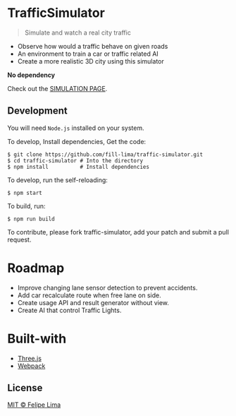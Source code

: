 # TrafficSimulator

> Simulate and watch a real city traffic

- Observe how would a traffic behave on given roads
- An environment to train a car or traffic related AI
- Create a more realistic 3D city using this simulator

**No dependency**

Check out the [SIMULATION PAGE](https://lima-brko.github.io/traffic-simulator).

## Development
You will need `Node.js` installed on your system.

To develop, Install dependencies, Get the code:
```shell
$ git clone https://github.com/fill-lima/traffic-simulator.git
$ cd traffic-simulator # Into the directory
$ npm install          # Install dependencies
```

To develop, run the self-reloading:
```shell
$ npm start
```

To build, run:
```shell
$ npm run build
```

To contribute, please fork traffic-simulator, add your patch and submit a pull request.

# Roadmap
- Improve changing lane sensor detection to prevent accidents.
- Add car recalculate route when free lane on side.
- Create usage API and result generator without view.
- Create AI that control Traffic Lights.

# Built-with
- [Three.js](https://threejs.org/)
- [Webpack](https://webpack.js.org/)

## License

[MIT © Felipe Lima](./LICENSE.md)
